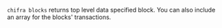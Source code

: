 <!-- markdownlint-disable MD033 MD036 MD041 -->
`chifra blocks` returns top level data specified block. You can also include an array for the
blocks' transactions.

